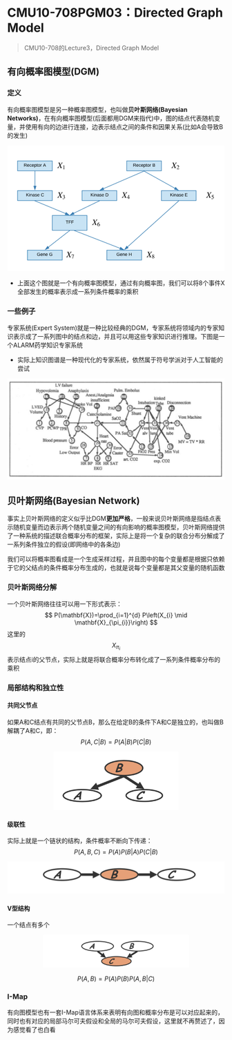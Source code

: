 # CMU10-708PGM03：Directed Graph Model

> CMU10-708的Lecture3，Directed Graph Model

## 有向概率图模型(DGM)

### 定义

有向概率图模型是另一种概率图模型，也叫做**贝叶斯网络(Bayesian Networks)**，在有向概率图模型(后面都用DGM来指代)中，图的结点代表随机变量，并使用有向的边进行连接，边表示结点之间的条件和因果关系(比如A会导致B的发生)

![image-20211002201208801](static/image-20211002201208801.png)

- 上面这个图就是一个有向概率图模型，通过有向概率图，我们可以将8个事件X全部发生的概率表示成一系列条件概率的乘积

### 一些例子

专家系统(Expert System)就是一种比较经典的DGM，专家系统将领域内的专家知识表示成了一系列图中的结点和边，并且可以用这些专家知识进行推理。下图是一个ALARM药学知识专家系统

- 实际上知识图谱是一种现代化的专家系统，依然属于符号学派对于人工智能的尝试

![image-20211002201531267](static/image-20211002201531267.png)

## 贝叶斯网络(Bayesian Network)

事实上贝叶斯网络的定义似乎比DGM**更加严格**，一般来说贝叶斯网络是指结点表示随机变量而边表示两个随机变量之间的有向影响的概率图模型，贝叶斯网络提供了一种系统的描述联合概率分布的框架，实际上是将一个复杂的联合分布分解成了一系列条件独立的假设(即网络中的各条边)

我们可以将概率图看成是一个生成采样过程，并且图中的每个变量都是根据只依赖于它的父结点的条件概率分布生成的，也就是说每个变量都是其父变量的随机函数

### 贝叶斯网络分解

一个贝叶斯网络往往可以用一下形式表示：
$$
P(\mathbf{X})=\prod_{i=1}^{d} P\left(X_{i} \mid \mathbf{X}_{\pi_{i}}\right)
$$
这里的$$X_{\pi_i}$$表示结点i的父节点，实际上就是将联合概率分布转化成了一系列条件概率分布的乘积

### 局部结构和独立性

#### 共同父节点

如果A和C结点有共同的父节点B，那么在给定B的条件下A和C是独立的，也叫做B解耦了A和C，即：
$$
P(A,C|B)=P(A|B)P(C|B)
$$

<center><img src="static/image-20211002224603513.png" alt="image-20211002224603513" style="zoom:33%;" /></center>

#### 级联性

实际上就是一个链状的结构，条件概率不断向下传递：
$$
P(A,B,C)=P(A)P(B|A)P(C|B)
$$

<center><img src="static/image-20211002224810564.png" alt="image-20211002224810564" style="zoom: 50%;" /></center>

#### V型结构

一个结点有多个

<center><img src="static/image-20211002234205256.png" alt="image-20211002234205256" style="zoom: 33%;" /></center>

$$
P(A, B) = P(A)P(B)P(A, B|C)
$$

### I-Map

有向图模型也有一套I-Map语言体系来表明有向图和概率分布是可以对应起来的，同时也有对应的局部马尔可夫假设和全局的马尔可夫假设，这里就不再赘述了，因为感觉看了也白看
